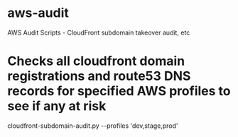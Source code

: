 # aws-audit
AWS Audit Scripts - CloudFront subdomain takeover audit, etc

# Checks all cloudfront domain registrations and route53 DNS records for specified AWS profiles to see if any at risk
cloudfront-subdomain-audit.py --profiles 'dev,stage,prod'
